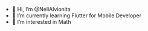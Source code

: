 - 👋 Hi, I’m @NeliAlvionita
- 🌱 I’m currently learning Flutter for Mobile Developer
- 💞️ I’m interested in Math
